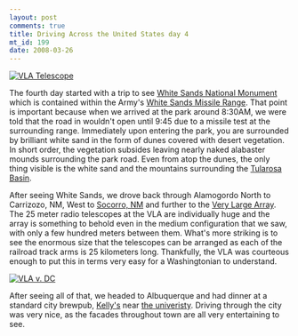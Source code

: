 ```yaml
--- 
layout: post
comments: true
title: Driving Across the United States day 4
mt_id: 199
date: 2008-03-26
---
```

<a href='http://dinomite.net/wp-content/uploads/vla-telescope.jpg' title='VLA Telescope'><img src='http://dinomite.net/wp-content/uploads/vla-telescope.jpg' alt='VLA Telescope' class='right'/></a>

The fourth day started with a trip to see [White Sands National Monument](http://en.wikipedia.org/wiki/White_Sands_National_Monument) which is contained within the Army's [White Sands Missile Range](http://en.wikipedia.org/wiki/White_Sands_Missile_Range).  That point is important because when we arrived at the park around 8:30AM, we were told that the road in wouldn't open until 9:45 due to a missile test at the surrounding range.  Immediately upon entering the park, you are surrounded by brilliant white sand in the form of dunes covered with desert vegetation.  In short order, the vegetation subsides leaving nearly naked alabaster mounds surrounding the park road.  Even from atop the dunes, the only thing visible is the white sand and the mountains surrounding the [Tularosa Basin](http://en.wikipedia.org/wiki/Tularosa_Basin).

After seeing White Sands, we drove back through Alamogordo North to Carrizozo, NM, West to [Socorro, NM](http://en.wikipedia.org/wiki/Socorro,_New_Mexico) and further to the [Very Large Array](http://en.wikipedia.org/wiki/Very_Large_Array).  The 25 meter radio telescopes at the VLA are individually huge and the array is something to behold even in the medium configuration that we saw, with only a few hundred meters between them.  What's more striking is to see the enormous size that the telescopes can be arranged as each of the railroad track arms is 25 kilometers long.  Thankfully, the VLA was courteous enough to put this in terms very easy for a Washingtonian to understand.

<a href='http://dinomite.net/wp-content/uploads/vla-v-dc.jpg' title='VLA v. DC'><img src='http://dinomite.net/wp-content/uploads/vla-v-dc.jpg' alt='VLA v. DC' /></a>

After seeing all of that, we headed to Albuquerque and had dinner at a standard city brewpub, [Kelly's](http://www.kellysbrewpub.com/) near [the univeristy](http://en.wikipedia.org/wiki/University_of_New_Mexico).  Driving through the city was very nice, as the facades throughout town are all very entertaining to see.
